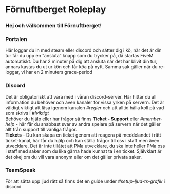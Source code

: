 # Förnuftberget Roleplay
### Hej och välkommen till Förnuftberget!   
### Portalen
Här loggar du in med steam eller discord och sätter dig i kö, när det är din tur får du upp en “ansluta” knapp som du trycker på, då startas FiveM automatiskt. Du har 2 minuter på dig att ansluta när det har blivit din tur, annars kastas du ut ur kön och får köa på nytt. Samma sak gäller när du re-loggar, vi har en 2 minuters grace-period 
 &nbsp;
### Discord
Det är obligatoriskt att vara med i våran discord-server. Här hittar du all information du behöver och även kanaler för vissa yrken på servern. Det är väldigt viktigt att läsa igenom kanalen *#regler* och att alltid hålla koll på vad som skrivs i *#!viktigt*  
Behöver du hjälp eller har frågor så finns __Ticket - Support__ eller *#member-help* - här får du snabbast svar av andra spelare på servern när det gäller allt från support till vanliga frågor.   
__Tickets__ - Du kan skapa en ticket genom att reagera på meddelandet i rätt ticket-kanal, här får du hjälp och kan ställa frågor till oss i staff men även utvecklare. Det är inte tillåtet att PMa utvecklare, du ska inte heller PMa oss i staff med saker som du lika gärna hade kunnat ta i en ticket. Självklart är det okej om du vill vara anonym eller om det gäller privata saker.
 &nbsp;
### TeamSpeak 
För att sätta upp ljud rätt så finns det en guide under *#setup-ljud-ts-grafik* i discord
